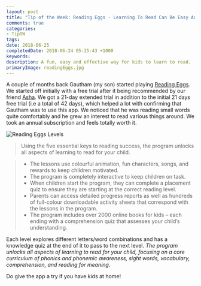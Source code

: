 ```yaml
---
layout: post
title: "Tip of the Week: Reading Eggs - Learning To Read Can Be Easy And Fun"
comments: true
categories: 
- TipOW
tags: 
date: 2018-06-25
completedDate: 2018-06-24 05:25:43 +1000
keywords: 
description: A fun, easy and effective way for kids to learn to read.
primaryImage: readingEggs.jpg
---
```


A couple of months back Gautham (my son) started playing [Reading Eggs](https://readingeggs.com.au/). We started off initially with a free trial after it being recommended by our friend [Asha](https://www.facebook.com/asha.maria.90). We got a 21-day extended trial in addition to the initial 21 days free trial (i.e a total of 42 days), which helped a lot with confirming that Gautham was to use this app. We noticed that he was reading small words quite comfortably and he grew an interest to read various things around. We took an annual subscription and feels totally worth it.

<img src="{{site.images_root}}/readingEggs_Levels.jpg" alt="Reading Eggs Levels" >

> Using the five essential keys to reading success, the program unlocks all aspects of learning to read for your child.

> - The lessons use colourful animation, fun characters, songs, and rewards to keep children motivated.
> - The program is completely interactive to keep children on task.
> - When children start the program, they can complete a placement quiz to ensure they are starting at the correct reading level.
> - Parents can access detailed progress reports as well as hundreds of full-colour downloadable activity sheets that correspond with the lessons in the program.
> - The program includes over 2000 online books for kids – each ending with a comprehension quiz that assesses your child’s understanding.

Each level explores different letters/word combinations and has a knowledge quiz at the end of it to pass to the next level. _The program unlocks all aspects of learning to read for your child, focusing on a core curriculum of phonics and phonemic awareness, sight words, vocabulary, comprehension, and reading for meaning._

Do give the app a try if you have kids at home!
